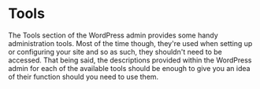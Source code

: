 # Tools

The Tools section of the WordPress admin provides some handy administration tools. Most of the time though, they're used when setting up or configuring your site and so as such, they shouldn't need to be accessed. That being said, the descriptions provided within the WordPress admin for each of the available tools should be enough to give you an idea of their function should you need to use them.